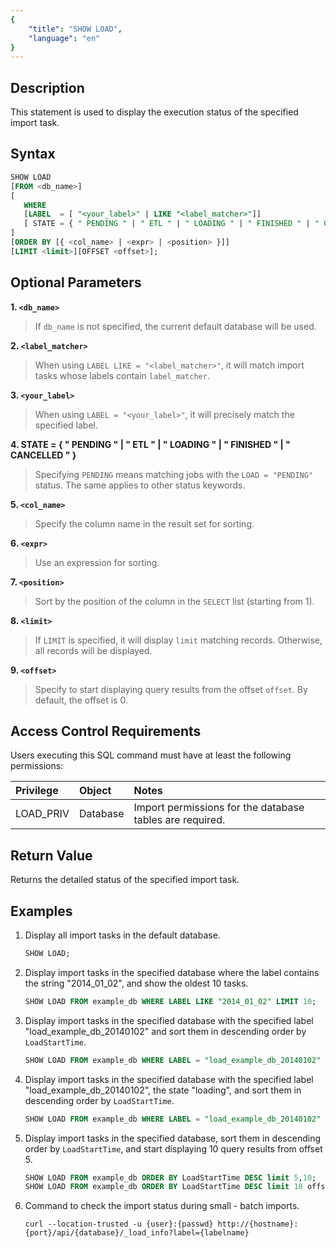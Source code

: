 ```yaml
---
{
    "title": "SHOW LOAD",
    "language": "en"
}
---
```


<!--
Licensed to the Apache Software Foundation (ASF) under one
or more contributor license agreements.  See the NOTICE file
distributed with this work for additional information
regarding copyright ownership.  The ASF licenses this file
to you under the Apache License, Version 2.0 (the
"License"); you may not use this file except in compliance
with the License.  You may obtain a copy of the License at

  http://www.apache.org/licenses/LICENSE-2.0

Unless required by applicable law or agreed to in writing,
software distributed under the License is distributed on an
"AS IS" BASIS, WITHOUT WARRANTIES OR CONDITIONS OF ANY
KIND, either express or implied.  See the License for the
specific language governing permissions and limitations
under the License.
-->

## Description

This statement is used to display the execution status of the specified import task.

## Syntax

```sql
SHOW LOAD
[FROM <db_name>]
[
   WHERE
   [LABEL  = [ "<your_label>" | LIKE "<label_matcher>"]]
   [ STATE = { " PENDING " | " ETL " | " LOADING " | " FINISHED " | " CANCELLED " } ]
]
[ORDER BY [{ <col_name> | <expr> | <position> }]]
[LIMIT <limit>][OFFSET <offset>];
```

## Optional Parameters

**1. `<db_name>`**

> If `db_name` is not specified, the current default database will be used.

**2. `<label_matcher>`**

> When using `LABEL LIKE = "<label_matcher>"`, it will match import tasks whose labels contain `label_matcher`.

**3. `<your_label>`**

> When using `LABEL = "<your_label>"`, it will precisely match the specified label.

**4. STATE = { " PENDING " | " ETL " | " LOADING " | " FINISHED " | " CANCELLED " }**

> Specifying `PENDING` means matching jobs with the `LOAD = "PENDING"` status. The same applies to other status keywords.

**5. `<col_name>`**

> Specify the column name in the result set for sorting.

**6. `<expr>`**

> Use an expression for sorting.

**7. `<position>`**

> Sort by the position of the column in the `SELECT` list (starting from 1).

**8. `<limit>`**

> If `LIMIT` is specified, it will display `limit` matching records. Otherwise, all records will be displayed.

**9. `<offset>`**

> Specify to start displaying query results from the offset `offset`. By default, the offset is 0.

## Access Control Requirements

Users executing this SQL command must have at least the following permissions:

| Privilege | Object | Notes |
| :---------------- | :------------- | :---------------------------- |
| LOAD_PRIV | Database | Import permissions for the database tables are required. |

## Return Value

Returns the detailed status of the specified import task.

## Examples

1. Display all import tasks in the default database.

    ```sql
    SHOW LOAD;
    ```

2. Display import tasks in the specified database where the label contains the string "2014_01_02", and show the oldest 10 tasks.

    ```sql
    SHOW LOAD FROM example_db WHERE LABEL LIKE "2014_01_02" LIMIT 10;
    ```

3. Display import tasks in the specified database with the specified label "load_example_db_20140102" and sort them in descending order by `LoadStartTime`.

    ```sql
    SHOW LOAD FROM example_db WHERE LABEL = "load_example_db_20140102" ORDER BY LoadStartTime DESC;
    ```

4. Display import tasks in the specified database with the specified label "load_example_db_20140102", the state "loading", and sort them in descending order by `LoadStartTime`.

    ```sql
    SHOW LOAD FROM example_db WHERE LABEL = "load_example_db_20140102" AND STATE = "loading" ORDER BY LoadStartTime DESC;
    ```

5. Display import tasks in the specified database, sort them in descending order by `LoadStartTime`, and start displaying 10 query results from offset 5.

    ```sql
    SHOW LOAD FROM example_db ORDER BY LoadStartTime DESC limit 5,10;
    SHOW LOAD FROM example_db ORDER BY LoadStartTime DESC limit 10 offset 5;
    ```

6. Command to check the import status during small - batch imports.

    ```text
    curl --location-trusted -u {user}:{passwd} http://{hostname}:{port}/api/{database}/_load_info?label={labelname}
    ```